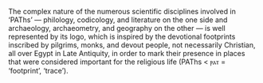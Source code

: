 The complex nature of the numerous scientific disciplines involved in ‘PAThs’ — philology, codicology, and literature on the one side and archaeology, archaeometry, and geography on the other — is well represented by its logo, which is inspired by the devotional footprints inscribed by pilgrims, monks, and devout people, not necessarily Christian, all over Egypt in Late Antiquity, in order to mark their presence in places that were considered important for the religious life (PAThs < ⲣⲁⲧ = ‘footprint’, ‘trace’).
